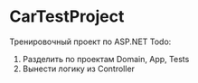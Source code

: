 # CarTestProject

Тренировочный проект по ASP.NET
Todo:
1) Разделить по проектам Domain, App, Tests
2) Вынести логику из Controller
